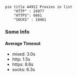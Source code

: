 
```mermaid
pie title 44912 Proxies in list
    "HTTP" : 24977
    "HTTPS": 6661
    "SOCKS" : 18461
```

### Some Info
#### Average Timeout

- mixed: 3.0s
- http: 1.5s
- https: 8.6s
- socks: 6.3s